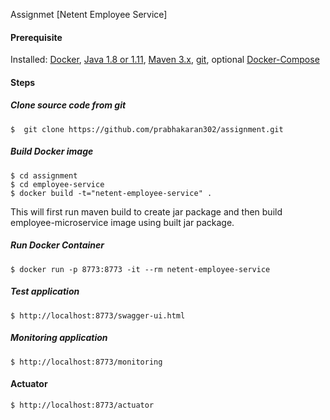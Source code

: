 Assignmet [Netent Employee Service]

#### Prerequisite

Installed: [Docker](https://www.docker.com/), [Java 1.8 or 1.11](https://www.oracle.com/technetwork/java/javase/overview/index.html), [Maven 3.x](https://maven.apache.org/install.html), [git](https://www.digitalocean.com/community/tutorials/how-to-contribute-to-open-source-getting-started-with-git), optional [Docker-Compose](https://docs.docker.com/compose/install/)

#### Steps

##### Clone source code from git
```
$  git clone https://github.com/prabhakaran302/assignment.git
```

##### Build Docker image
```
$ cd assignment
$ cd employee-service
$ docker build -t="netent-employee-service" .
```
This will first run maven build to create jar package and then build employee-microservice image using built jar package.

##### Run Docker Container
```
$ docker run -p 8773:8773 -it --rm netent-employee-service
```

##### Test application

```
$ http://localhost:8773/swagger-ui.html
```

##### Monitoring application
```
$ http://localhost:8773/monitoring
```

#### Actuator
```
$ http://localhost:8773/actuator
```
